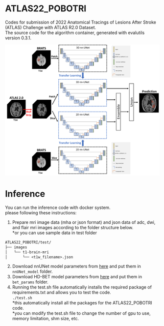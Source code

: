 # ATLAS22_POBOTRI
Codes for submission of 2022 Anatomical Tracings of Lesions After Stroke (ATLAS) Challenge with ATLAS R2.0 Dataset.  
The source code for the algorithm container, generated with evalutils version 0.3.1.  

![Figure](./ATLAS_fig_220817.png)
# Inference  
You can run the inference code with docker system.  
please following these instructions:  
  1. Prepare mri image data (mha or json format) and json data of adc, dwi, and flair mri images according to the folder structure below.  
  *or you can use sample data in test folder  
```
ATLAS22_POBOTRI/test/  
├── images  
│   └── t1-brain-mri  
│       └── <t1w_filename>.json  
```  
  2. Download nnUNet model parameters from [here](https://postechackr-my.sharepoint.com/:f:/g/personal/ych000_postech_ac_kr/EndNDCftgsRDrLGygt8sOkQBgLoW8h3UTej_5M6HuFERlg?e=4qYgjK) and put them in `nnUNet_model` folder.  
  3. Download HD-BET model parameters from [here](https://postechackr-my.sharepoint.com/:f:/g/personal/ych000_postech_ac_kr/Elq1n0enIKxDmg8x94hbjQcB12Gg0GGmhdiJvHsP8d1E0w?e=K7aeUE) and put them in `bet_params` folder.  
  4. Running the test.sh file automatically installs the required package of requirements.txt and allows you to test the code.  
  `./test.sh`  
  *this automatically install all the packages for the ATLAS22_POBOTRI code.  
  *you can modify the test.sh file to change the number of gpu to use, memory limitation, shm size, etc.  

  

